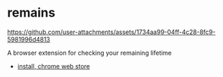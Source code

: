 # remains

https://github.com/user-attachments/assets/1734aa99-04ff-4c28-8fc9-5981996d4813

A browser extension for checking your remaining lifetime

- [install, chrome web store](https://chromewebstore.google.com/detail/remains/coplecjkohilodkdodmmbbeccahficgl)